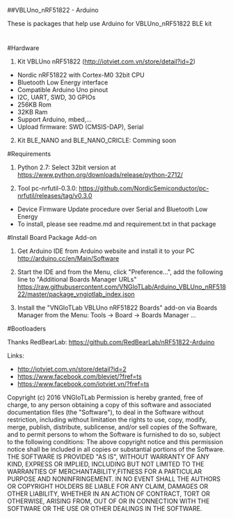 ##VBLUno_nRF51822 - Arduino

These is packages that help use Arduino for VBLUno_nRF51822 BLE kit

#

#Hardware

1. Kit VBLUno nRF51822 (http://iotviet.com.vn/store/detail?id=2)
- Nordic nRF51822 with Cortex-M0 32bit CPU
- Bluetooth Low Energy interface
- Compatible Arduino Uno pinout 
- I2C, UART, SWD, 30 GPIOs
- 256KB Rom
- 32KB Ram
- Support Arduino, mbed,...
- Upload firmware: SWD (CMSIS-DAP), Serial

2. Kit BLE_NANO and BLE_NANO_CRICLE: Comming soon

 
#Requirements

1. Python 2.7: Select 32bit version at https://www.python.org/downloads/release/python-2712/

2. Tool pc-nrfutil-0.3.0: https://github.com/NordicSemiconductor/pc-nrfutil/releases/tag/v0.3.0
- Device Firmware Update procedure over Serial and Bluetooth Low Energy
- To install, please see readme.md and requirement.txt in that package


#Install Board Package Add-on

1. Get Arduino IDE from Arduino website and install it to your PC
           http://arduino.cc/en/Main/Software

2. Start the IDE and from the Menu, click "Preference...", add the following line to "Additional Boards Manager URLs"
           https://raw.githubusercontent.com/VNGIoTLab/Arduino_VBLUno_nRF51822/master/package_vngiotlab_index.json

3. Install the "VNGIoTLab VBLUno nRF51822 Boards" add-on via Boards Manager from the Menu: Tools -> Board -> Boards Manager ...

#Bootloaders



Thanks RedBearLab: https://github.com/RedBearLab/nRF51822-Arduino

Links:
- http://iotviet.com.vn/store/detail?id=2
- https://www.facebook.com/bleviet/?fref=ts
- https://www.facebook.com/iotviet.vn/?fref=ts

Copyright (c) 2016 VNGIoTLab
Permission is hereby granted, free of charge, to any person obtaining a copy of this software and associated documentation files (the "Software"), to deal in the Software without restriction, including without limitation the rights to use, copy, modify, merge, publish, distribute, sublicense, and/or sell copies of the Software, and to permit persons to whom the Software is furnished to do so, subject to the following conditions:
The above copyright notice and this permission notice shall be included in all copies or substantial portions of the Software.
THE SOFTWARE IS PROVIDED "AS IS", WITHOUT WARRANTY OF ANY KIND, EXPRESS OR IMPLIED, INCLUDING BUT NOT LIMITED TO THE WARRANTIES OF MERCHANTABILITY,FITNESS FOR A PARTICULAR PURPOSE AND NONINFRINGEMENT. IN NO EVENT SHALL THE AUTHORS OR COPYRIGHT HOLDERS BE LIABLE FOR ANY CLAIM, DAMAGES OR OTHER LIABILITY, WHETHER IN AN ACTION OF CONTRACT, TORT OR OTHERWISE, ARISING FROM, OUT OF OR IN CONNECTION WITH THE SOFTWARE OR THE USE OR OTHER DEALINGS IN THE SOFTWARE.
